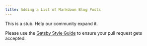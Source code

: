 ```yaml
---
title: Adding a List of Markdown Blog Posts
---
```


This is a stub. Help our community expand it.

Please use the [Gatsby Style Guide](https://www.gatsbyjs.org/docs/gatsby-style-guide/#where-to-get-help) to ensure your pull request gets accepted.
